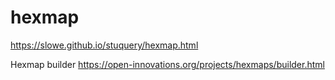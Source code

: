 # hexmap

https://slowe.github.io/stuquery/hexmap.html

Hexmap builder https://open-innovations.org/projects/hexmaps/builder.html